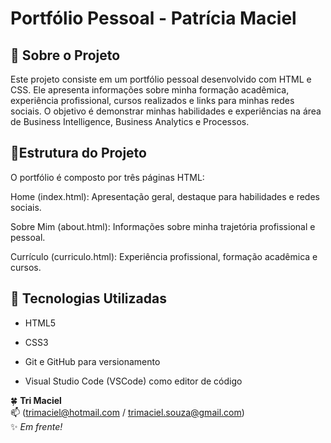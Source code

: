 ﻿# Portfólio Pessoal - Patrícia Maciel

## 📒 Sobre o Projeto

Este projeto consiste em um portfólio pessoal desenvolvido com HTML e CSS. Ele apresenta informações sobre minha formação acadêmica, experiência profissional, cursos realizados e links para minhas redes sociais. O objetivo é demonstrar minhas habilidades e experiências na área de Business Intelligence, Business Analytics e Processos.

## 📜Estrutura do Projeto

O portfólio é composto por três páginas HTML:

Home (index.html): Apresentação geral, destaque para habilidades e redes sociais.

Sobre Mim (about.html): Informações sobre minha trajetória profissional e pessoal.

Currículo (curriculo.html): Experiência profissional, formação acadêmica e cursos.

## 🤖 Tecnologias Utilizadas

* HTML5

* CSS3

* Git e GitHub para versionamento

* Visual Studio Code (VSCode) como editor de código

🍀 **Tri Maciel**  
📫 (trimaciel@hotmail.com / trimaciel.souza@gmail.com)  
✨ *Em frente!* 

